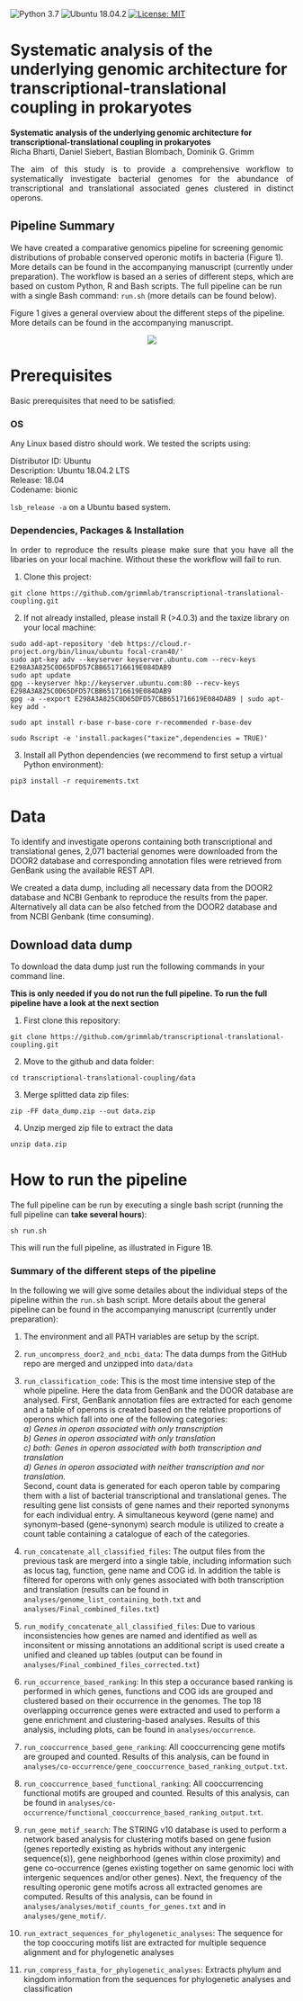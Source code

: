 ![Python 3.7](https://img.shields.io/badge/Python-3.7-blue.svg) ![Ubuntu 18.04.2](https://img.shields.io/badge/Ubuntu-18.04.2-green.svg) [![License: MIT](https://img.shields.io/badge/License-MIT-yellow.svg)](https://opensource.org/licenses/MIT)

# Systematic analysis of the underlying genomic architecture for transcriptional-translational coupling in prokaryotes


**Systematic analysis of the underlying genomic architecture for transcriptional-translational coupling in prokaryotes**  
Richa Bharti, Daniel Siebert, Bastian Blombach, Dominik G. Grimm

 <p style='text-align: justify;'> The aim of this study is to provide a comprehensive workflow to systematically investigate bacterial genomes for the abundance of transcriptional and translational associated genes clustered in distinct operons.</p>

 ## Pipeline Summary
We have created a comparative genomics pipeline for screening genomic distributions of probable conserved operonic motifs in bacteria (Figure 1). More details can be found in the accompanying manuscript (currently under preparation). The workflow is based an a series of different steps, which are based on custom Python, R and Bash scripts. The full pipeline can be run with a single Bash command: `run.sh` (more details can be found below).

Figure 1 gives a general overview about the different steps of the pipeline. More details can be found in the accompanying manuscript.


<p align="center">
  <img src="https://github.com/grimmlab/transcriptional-translational-coupling/blob/master/Figure%201.png">
</p>

# Prerequisites
Basic prerequisites that need to be satisfied:

### OS
Any Linux based distro should work. We tested the scripts using:

Distributor ID: Ubuntu <br/>
Description:    Ubuntu 18.04.2 LTS <br/>
Release:        18.04 <br/>
Codename:       bionic <br/>

`lsb_release -a` on a Ubuntu based system.

###  Dependencies, Packages & Installation
<p style='text-align: justify;'> In order to reproduce the results please make sure that you have all the libaries on your local machine.
Without these the workflow will fail to run. </p>

1. Clone this project:
```
git clone https://github.com/grimmlab/transcriptional-translational-coupling.git
```
   
2. If not already installed, please install R (>4.0.3) and the taxize library on your local machine:
```
sudo add-apt-repository 'deb https://cloud.r-project.org/bin/linux/ubuntu focal-cran40/'
sudo apt-key adv --keyserver keyserver.ubuntu.com --recv-keys E298A3A825C0D65DFD57CBB651716619E084DAB9
sudo apt update
gpg --keyserver hkp://keyserver.ubuntu.com:80 --recv-keys E298A3A825C0D65DFD57CBB651716619E084DAB9
gpg -a --export E298A3A825C0D65DFD57CBB651716619E084DAB9 | sudo apt-key add -

sudo apt install r-base r-base-core r-recommended r-base-dev

sudo Rscript -e 'install.packages("taxize",dependencies = TRUE)'
```
   
3. Install all Python dependencies (we recommend to first setup a virtual Python environment): 
```
pip3 install -r requirements.txt
```
    

# Data
To identify and investigate operons containing both transcriptional and translational genes, 2,071 bacterial genomes were downloaded from the DOOR2 database and corresponding annotation files were retrieved from GenBank using the available REST API.  

We created a data dump, including all necessary data from the DOOR2 database and NCBI Genbank to reproduce the results from the paper. Alternatively all data can be also fetched from the DOOR2 database and from NCBI Genbank (time consuming).

## Download data dump
To download the data dump just run the following commands in your command line.  

**This is only needed if you do not run the full pipeline. To run the full pipeline have a look at the next section**

1. First clone this repository:
```
git clone https://github.com/grimmlab/transcriptional-translational-coupling.git
```
   
2. Move to the github and data folder:
```
cd transcriptional-translational-coupling/data
```
   
3. Merge splitted data zip files:
```
zip -FF data_dump.zip --out data.zip
```
   
4. Unzip merged zip file to extract the data
```
unzip data.zip
```

# How to run the pipeline

The full pipeline can be run by executing a single bash script (running the full pipeline can **take several hours**):

```
sh run.sh
```

This will run the full pipeline, as illustrated in Figure 1B.  


### Summary of the different steps of the pipeline
In the following we will give some detailes about the individual steps of the pipeline within the `run.sh` bash script. More details about the general pipeline can be found in the accompanying manuscript (currently under preparation):

1. The environment and all PATH variables are setup by the script.  

2. `run_uncompress_door2_and_ncbi_data`: The data dumps from the GitHub repo are merged and unzipped into `data/data`  

3. `run_classification_code`: This is the most time intensive step of the whole pipeline. Here the data from GenBank and the DOOR database are analysed. First, GenBank annotation files are extracted for each genome and a table of operons is created based on the relative proportions of operons which fall into one of the following categories:  
*a) Genes in operon associated with only transcription  
b) Genes in operon associated with only translation  
c) both: Genes in operon associated with both transcription and translation   
d) Genes in operon associated with neither transcription and nor translation.*  
Second, count data is generated for each operon table by comparing them with a list of bacterial transcriptional and translational genes. The resulting gene list consists of gene names and their reported synonyms for each individual entry. A simultaneous keyword (gene name) and synonym-based (gene-synonym) search module is utilized to create a count table containing a catalogue of each of the categories.  
6. `run_concatenate_all_classified_files`: The output files from the previous task are mergerd into a single table, including information such as locus tag, function, gene name and COG id. In addition the table is filtered for operons with only genes associated with both transcription and translation (results can be found in `analyses/genome_list_containing_both.txt` and `analyses/Final_combined_files.txt`)
7. `run_modify_concatenate_all_classified_files`: Due to various inconsistencies how genes are named and identified as well as inconsitent or missing annotations an additional script is used create a unified and cleaned up tables (output can be found in `analyses/Final_combined_files_corrected.txt`) 
8. `run_occurrence_based_ranking`: In this step a occurance based ranking is performed in which genes, functions and COG ids are grouped and clustered based on their occurrence in the genomes. The top 18 overlapping occurrence genes were extracted and used to perform a gene enrichment and clustering-based analyses. Results of this analysis, including plots, can be found in `analyses/occurrence`.
9. `run_cooccurrence_based_gene_ranking`: All cooccurrencing gene motifs are grouped and counted. Results of this analysis, can be found in `analyses/co-occurrence/gene_cooccurrence_based_ranking_output.txt`.
10. `run_cooccurrence_based_functional_ranking`: All cooccurrencing functional motifs are grouped and counted. Results of this analysis, can be found in `analyses/co-occurrence/functional_cooccurrence_based_ranking_output.txt`.
11. `run_gene_motif_search`: The STRING v10 database is used to perform a network based analysis for clustering motifs based on gene fusion (genes reportedly existing as hybrids without any intergenic sequence(s)), gene neighborhood (genes within close proximity) and gene co-occurrence (genes existing together on same genomic loci with intergenic sequences and/or other genes). Next, the frequency of the resulting operonic gene motifs across all extracted genomes are computed. Results of this analysis, can be found in `analyses/analyses/motif_counts_for_genes.txt` and in `analyses/gene_motif/`.
12. `run_extract_sequences_for_phylogenetic_analyses`: The sequence for the top cooccuring motifs list are extracted for multiple sequence alignment and for phylogenetic analyses
13. `run_compress_fasta_for_phylogenetic_analyses`: Extracts phylum and kingdom information from the sequences for phylogenetic analyses and classification


